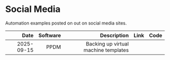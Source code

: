 # Social Media
Automation examples posted on out on social media sites.

| Date        | Software | Description                                 | Link  | Code |
| -----------:| --------:|--------------------------------------------:| -----:| ----:|
| 2025-09-15  | PPDM     | Backing up virtual machine templates        |       |      |
